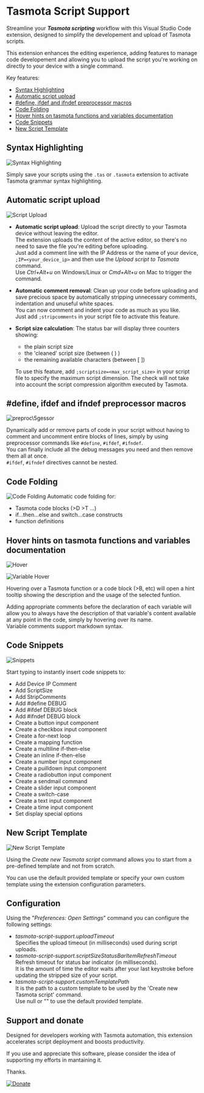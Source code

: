 # Tasmota Script Support

Streamline your ***Tasmota scripting*** workflow with this Visual Studio Code extension, designed to simplify the developement and upload of Tasmota scripts.  

This extension enhances the editing experience, adding features to manage code developement and allowing you to upload the script you're working on directly to your device with a single command.

Key features:
- [Syntax Highlighting](#Syntax-Highlighting)
- [Automatic script upload](#Automatic-script-upload)
- [#define, ifdef and ifndef preprocessor macros](##define,-ifdef-and-ifndef-preprocessor-macros)
- [Code Folding](#Code-Folding)
- [Hover hints on tasmota functions and variables documentation](#Hover-hints-on-tasmota-functions-and-variables-documentation)
- [Code Snippets](#Code-Snippets)
- [New Script Template](#New-Script-Template)

## Syntax Highlighting
![Syntax Highlighting](https://github.com/stefanobertini/tasmota-script-support/blob/develop/media/syntax-highlighting.gif?raw=true)

Simply save your scripts using the `.tas` or `.tasmota` extension to activate Tasmota grammar syntax highlighting.  

## Automatic script upload
![Script Upload](https://github.com/stefanobertini/tasmota-script-support/blob/develop/media/upload.gif?raw=true)

- **Automatic script upload**: 
Upload the script directly to your Tasmota device without leaving the editor.   
The extension uploads the content of the active editor, so there's no need to save the file you're editing before uploading.  
Just add a comment line with the IP Address or the name of your device,  
`;IP=<your_device_ip>` and then use the *Upload script to Tasmota* command.  
Use *Ctrl+Alt+u* on Windows/Linux or *Cmd+Alt+u* on Mac to trigger the command.

- **Automatic comment removal**: Clean up your code before uploading and save precious space by automatically stripping unnecessary comments, indentation and unuseful white spaces.  
You can now comment and indent your code as much as you like.  
Just add `;stripcomments` in your script file to activate this feature.

- **Script size calculation**: The status bar will display three counters showing:
  -  the plain script size
  -  the 'cleaned' script size (between ( ) )
  -  the remaining available characters (between [ ])  

  To use this feature, add `;scriptsize=<max_script_size>` in your script file to specify the maximum script dimension.  The check will not take into account the script compression algorithm executed by Tasmota.

## #define, ifdef and ifndef preprocessor macros
![preproc\5gessor](https://github.com/stefanobertini/tasmota-script-support/blob/develop/media/preprocessor.gif?raw=true)


Dynamically add or remove parts of code in your script without having to comment and uncomment entire blocks of lines, simply by using preprocessor commands like `#define`, `#ifdef`, `#ifndef`.   
You can finally include all the debug messages you need and then remove them all at once.  
`#ifdef`, `#ifndef` directives cannot be nested.

## Code Folding
![Code Folding](https://github.com/stefanobertini/tasmota-script-support/blob/develop/media/folding.gif?raw=true) 
Automatic code folding for:
- Tasmota code blocks (>D >T ...)
- if...then...else and switch...case constructs
- function definitions

## Hover hints on tasmota functions and variables documentation
![Hover](https://github.com/stefanobertini/tasmota-script-support/blob/develop/media/default-hover.gif?raw=true)

![Variable Hover](https://github.com/stefanobertini/tasmota-script-support/blob/develop/media/variable-hover.gif?raw=true)

Hovering over a Tasmota function or a code block (>B, etc) will open a hint tooltip showing the description and the usage of the selected funtion.  

Adding appropriate comments before the declaration of each variable will allow you to always have the description of that variable's content available at any point in the code, simply by hovering over its name.  
Variable comments support markdown syntax.

## Code Snippets
![Snippets](https://github.com/stefanobertini/tasmota-script-support/blob/develop/media/snippets.gif?raw=true)

Start typing to instantly insert code snippets to:
- Add Device IP Comment
- Add ScriptSize
- Add StripComments
- Add #define DEBUG
- Add #ifdef DEBUG block
- Add #ifndef DEBUG block
- Create a button input component
- Create a checkbox input component
- Create a for-next loop
- Create a mapping function
- Create a multiline if-then-else
- Create an inline if-then-else
- Create a number input component
- Create a puilldown input component
- Create a radiobutton input component
- Create a sendmail command
- Create a slider input component
- Create a switch-case
- Create a text input component
- Create a time input component
- Set display special options

## New Script Template
![New Script Template](https://github.com/stefanobertini/tasmota-script-support/blob/develop/media/new-template.gif?raw=true)

Using the *Create new Tasmota script* command allows you to start from a pre-defined template and not from scratch.

You can use the default provided template or specify your own custom template using the extension configuration parameters.

## Configuration

Using the "*Preferences: Open Settings*" command you can configure the following settings:
- *tasmota-script-support.uploadTimeout*  
 Specifies the upload timeout (in milliseconds) used during script uploads.
- *tasmota-script-support.scriptSizeStatusBarItemRefreshTimeout*  
Refresh timeout for status bar indicator (in milliseconds).   
It is the amount of time the editor waits after your last keystroke before updating the stripped size of your script.
- *tasmota-script-support.customTemplatePath*  
It is the path to a custom template to be used by the 'Create new Tasmota script' command.  
Use null or "" to use the default provided template.

## Support and donate

Designed for developers working with Tasmota automation, this extension accelerates script deployment and boosts productivity.

If you use and appreciate this software, please consider the idea of supporting my efforts in mantaining it.

Thanks.

[![Donate](https://github.com/stefanobertini/tasmota-script-support/blob/develop/media/btn_donate_LG.gif?raw=true)](https://www.paypal.com/donate/?business=5RMJWB9RBHKXE&no_recurring=0&item_name=I+am+very+pleased+if+you+appreciate+my+open+source+software+and+if+you+want+to+help+support+my+efforts.&currency_code=EUR)


